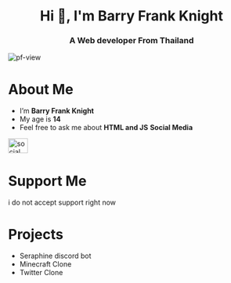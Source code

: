 

<!--
**BarryFrankXD/BarryFrankXD** is a ✨ _special_ ✨ repository because its `README.md` (this file) appears on your GitHub profile.

Here are some ideas to get you started:
-->
<html>
<link rel="preconnect" href="https://fonts.googleapis.com">
<link rel="preconnect" href="https://fonts.gstatic.com" crossorigin>
<link href="https://fonts.googleapis.com/css2?family=Kanit:wght@200&display=swap" rel="stylesheet">


<h1 align="center">Hi 👋, I'm Barry Frank Knight</h1>
<h3 align="center">A Web developer From Thailand</h3>


<p align="left"> <img src="https://komarev.com/ghpvc/?username=BarryFrankXD&label=Profile%20views&color=0e75b6&style=flat" alt="pf-view" /> </p>

# About Me
- I’m  **Barry Frank Knight**
- My age is  **14**
- Feel free to ask me about  **HTML and JS**
**Social Media**
<p align="left">
<a href="https://instagram.com/itsnot_barryfrank" target="blank"><img align="center" src="https://raw.githubusercontent.com/rahuldkjain/github-profile-readme-generator/master/src/images/icons/Social/instagram.svg" alt="social" height="30" width="40" /></a>
</p>

# Support Me
<p>i do not accept support right now</p>

# Projects
- Seraphine discord bot
- Minecraft Clone
- Twitter Clone


</html>
